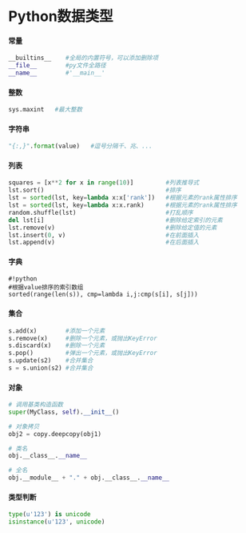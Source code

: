 # Python数据类型

#### 常量
```python
__builtins__    #全局的内置符号，可以添加删除项  
__file__        #py文件全路径  
__name__        #'__main__'
```

#### 整数
```python
sys.maxint   #最大整数
```

#### 字符串
```python
"{:,}".format(value)   #逗号分隔千、兆、...
```

#### 列表
```python
squares = [x**2 for x in range(10)]         #列表推导式
lst.sort()                                  #排序
lst = sorted(lst, key=lambda x:x['rank'])   #根据元素的rank属性排序
lst = sorted(lst, key=lambda x:x.rank)      #根据元素的rank属性排序
random.shuffle(lst)                         #打乱顺序
del lst[i]                                  #删除给定索引的元素
lst.remove(v)                               #删除给定值的元素
lst.insert(0, v)                            #在前面插入
lst.append(v)                               #在后面插入
```  

#### 字典
```
#!python
#根据value排序的索引数组
sorted(range(len(s)), cmp=lambda i,j:cmp(s[i], s[j]))  
```
#### 集合
```python
s.add(x)        #添加一个元素
s.remove(x)     #删除一个元素，或抛出KeyError
s.discard(x)    #删除一个元素
s.pop()         #弹出一个元素，或抛出KeyError
s.update(s2)    #合并集合
s = s.union(s2) #合并集合
```

#### 对象
```python
# 调用基类构造函数
super(MyClass, self).__init__()

# 对象拷贝
obj2 = copy.deepcopy(obj1)

# 类名
obj.__class__.__name__

# 全名
obj.__module__ + "." + obj.__class__.__name__
```

#### 类型判断
```python
type(u'123') is unicode
isinstance(u'123', unicode)
```